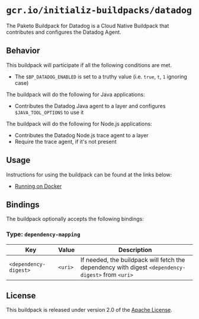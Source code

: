 # `gcr.io/initializ-buildpacks/datadog`

The Paketo Buildpack for Datadog is a Cloud Native Buildpack that contributes and configures the Datadog Agent.

## Behavior

This buildpack will participate if all the following conditions are met.

* The `$BP_DATADOG_ENABLED` is set to a truthy value (i.e. `true`, `t`, `1` ignoring case)

The buildpack will do the following for Java applications:

* Contributes the Datadog Java agent to a layer and configures `$JAVA_TOOL_OPTIONS` to use it

The buildpack will do the following for Node.js applications:

* Contributes the Datadog Node.js trace agent to a layer
* Require the trace agent, if it's not present

## Usage

Instructions for using the buildpack can be found at the links below:

 - [Running on Docker](docs/run-on-docker.md)

## Bindings

The buildpack optionally accepts the following bindings:

### Type: `dependency-mapping`

| Key                   | Value   | Description                                                                                       |
| --------------------- | ------- | ------------------------------------------------------------------------------------------------- |
| `<dependency-digest>` | `<uri>` | If needed, the buildpack will fetch the dependency with digest `<dependency-digest>` from `<uri>` |

## License

This buildpack is released under version 2.0 of the [Apache License][a].

[a]: http://www.apache.org/licenses/LICENSE-2.0
